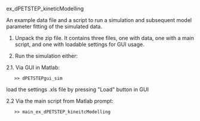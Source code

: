 ex_dPETSTEP_kineticModelling

An example data file and a script to run a simulation and subsequent model parameter fitting of the simulated data.

1.   Unpack the zip file. It contains three files, one with data, one with a main script, and one with loadable settings for GUI usage.

2.   Run the simulation either:

   2.1. Via GUI in Matlab:
   
```
   >> dPETSTEPgui_sim
```
   load the settings .xls file by pressing "Load" button in GUI
	
   2.2 Via the main script from Matlab prompt:

```
   >> main_ex_dPETSTEP_kineitcModelling
```
